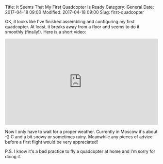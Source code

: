 Title: It Seems That My First Quadcopter Is Ready
Category: General
Date: 2017-04-18 09:00
Modified: 2017-04-18 09:00
Slug: first-quadcopter

OK, it looks like I've finished assembling and configuring my first
quadcopter. At least, it breaks away from a floor and seems to do it
smoothly (finally!). Here is a short video:

<div style="position:relative;height:0;padding-bottom:56.25%"><iframe src="https://www.youtube.com/embed/_3B-indZPFo?ecver=2" width="640" height="360" frameborder="0" style="position:absolute;width:100%;height:100%;left:0" allowfullscreen></iframe></div>

Now I only have to wait for a proper weather. Currently in Moscow it's about
-2 C and a bit snowy or sometimes rainy. Meanwhile any pieces of advice before
a first flight would be very appreciated!

P.S. I know it's a bad practice to fly a quadcopter at home and I'm sorry for
doing it.
